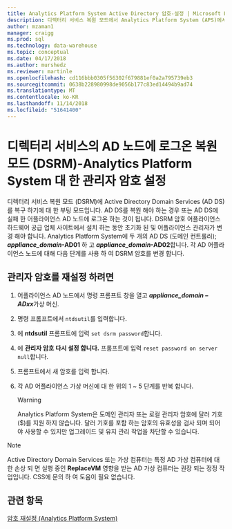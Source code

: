 ```yaml
---
title: Analytics Platform System Active Directory 암호-설정 | Microsoft Docs
description: 디렉터리 서비스 복원 모드에서 Analytics Platform System (APS)에서 Active Directory 노드 관리자 로그온 암호를 설정 합니다.
author: mzaman1
manager: craigg
ms.prod: sql
ms.technology: data-warehouse
ms.topic: conceptual
ms.date: 04/17/2018
ms.author: murshedz
ms.reviewer: martinle
ms.openlocfilehash: cd116bbb0305f56302f679881ef0a2a795739eb3
ms.sourcegitcommit: 0638b228980998de9056b177c83ed14494b9ad74
ms.translationtype: MT
ms.contentlocale: ko-KR
ms.lasthandoff: 11/14/2018
ms.locfileid: "51641400"
---
```

# <a name="set-admin-password-for-logging-on-to-ad-nodes-in-directory-services-restore-mode-dsrm---analytics-platform-system"></a>디렉터리 서비스의 AD 노드에 로그온 복원 모드 (DSRM)-Analytics Platform System 대 한 관리자 암호 설정
디렉터리 서비스 복원 모드 (DSRM)에 Active Directory Domain Services (AD DS)를 복구 하기에 대 한 부팅 모드입니다. AD DS를 복원 해야 하는 경우 또는 AD DS에 실패 한 어플라이언스 AD 노드에 로그온 하는 것이 됩니다. DSRM 암호 어플라이언스 하드웨어 공급 업체 사이트에서 설치 하는 동안 초기화 된 및 어플라이언스 관리자가 변경 해야 합니다. Analytics Platform System에 두 개의 AD DS (도메인 컨트롤러);  **_appliance_domain_-AD01** 하 고  **_appliance_domain_-AD02**합니다. 각 AD 어플라이언스 노드에 대해 다음 단계를 사용 하 여 DSRM 암호를 변경 합니다.  
  
## <a name="HowToDSRM"></a>관리자 암호를 재설정 하려면  
  
1.  어플라이언스 AD 노드에서 명령 프롬프트 창을 열고 ***appliance_domain *– AD*xx***가상 머신.  
  
2.  명령 프롬프트에서 `ntdsutil`를 입력합니다.  
  
3.  에 **ntdsutil** 프롬프트에 입력 `set dsrm password`합니다.  
  
4.  에 **관리자 암호 다시 설정 합니다.** 프롬프트에 입력 `reset password on server null`합니다.  
  
5.  프롬프트에서 새 암호를 입력 합니다.  
  
6.  각 AD 어플라이언스 가상 머신에 대 한 위의 1 ~ 5 단계를 반복 합니다.  
  
    > [!WARNING]  
    > Analytics Platform System은 도메인 관리자 또는 로컬 관리자 암호에 달러 기호 ($)를 지원 하지 않습니다. 달러 기호를 포함 하는 암호의 유효성을 검사 되며 되어야 사용할 수 있지만 업그레이드 및 유지 관리 작업을 차단할 수 있습니다.  
  
> [!NOTE]  
> Active Directory Domain Services 또는 가상 컴퓨터는 특정 AD 가상 컴퓨터에 대 한 손상 되 면 실행 중인 **ReplaceVM** 영향을 받는 AD 가상 컴퓨터는 권장 되는 정정 작업입니다. CSS에 문의 하 여 도움이 필요 없습니다.  
  
## <a name="see-also"></a>관련 항목  
[암호 재설정 &#40;Analytics Platform System&#41;](password-reset.md)  
  
